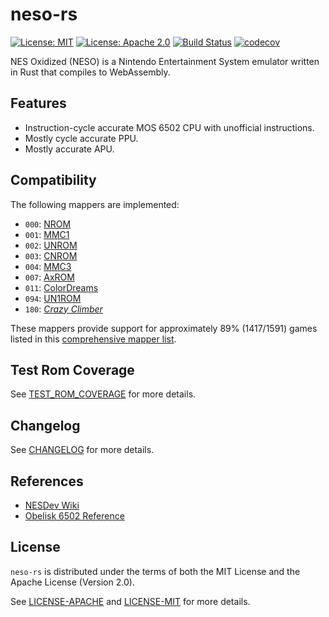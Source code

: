 # neso-rs

[![License: MIT](https://img.shields.io/badge/License-MIT-yellow.svg)](https://opensource.org/licenses/MIT)
[![License: Apache 2.0](https://img.shields.io/badge/License-Apache%202.0-blue.svg)](https://opensource.org/licenses/Apache-2.0)
[![Build Status](https://travis-ci.org/jeffrey-xiao/neso-rs.svg?branch=master)](https://travis-ci.org/jeffrey-xiao/neso-rs)
[![codecov](https://codecov.io/gh/jeffrey-xiao/neso-rs/branch/master/graph/badge.svg)](https://codecov.io/gh/jeffrey-xiao/neso-rs)

NES Oxidized (NESO) is a Nintendo Entertainment System emulator written in Rust that compiles to
WebAssembly.

## Features

 - Instruction-cycle accurate MOS 6502 CPU with unofficial instructions.
 - Mostly cycle accurate PPU.
 - Mostly accurate APU.

## Compatibility

The following mappers are implemented:
 - `000`: [NROM](http://bootgod.dyndns.org:7777/search.php?ines=0)
 - `001`: [MMC1](http://bootgod.dyndns.org:7777/search.php?ines=1)
 - `002`: [UNROM](http://bootgod.dyndns.org:7777/search.php?ines=2)
 - `003`: [CNROM](http://bootgod.dyndns.org:7777/search.php?ines=3)
 - `004`: [MMC3](http://bootgod.dyndns.org:7777/search.php?ines=4)
 - `007`: [AxROM](http://bootgod.dyndns.org:7777/search.php?ines=7)
 - `011`: [ColorDreams](http://bootgod.dyndns.org:7777/search.php?ines=11)
 - `094`: [UN1ROM](http://bootgod.dyndns.org:7777/search.php?ines=94)
 - `180`: [_Crazy Climber_](http://bootgod.dyndns.org:7777/search.php?ines=180)

These mappers provide support for approximately 89% (1417/1591) games listed in this 
[comprehensive mapper list](http://tuxnes.sourceforge.net/nesmapper.txt).

## Test Rom Coverage

See [TEST_ROM_COVERAGE](TEST_ROM_COVERAGE.md) for more details.

## Changelog

See [CHANGELOG](CHANGELOG.md) for more details.

## References

 - [NESDev Wiki](https://wiki.nesdev.com)
 - [Obelisk 6502 Reference](http://www.obelisk.me.uk/6502/reference.html)

## License

`neso-rs` is distributed under the terms of both the MIT License and the Apache License (Version
2.0).

See [LICENSE-APACHE](LICENSE-APACHE) and [LICENSE-MIT](LICENSE-MIT) for more details.
